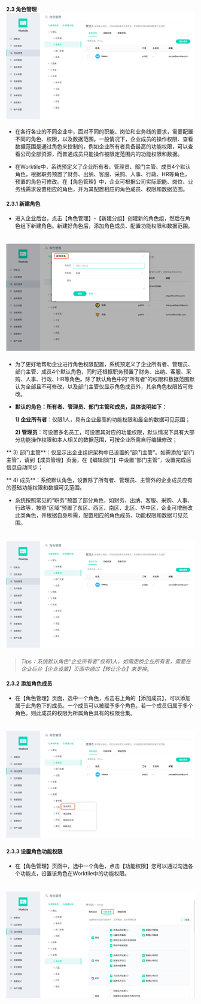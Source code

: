 #### 2.3 角色管理![](/assets/2.3.1新建角色2.png)
* 在各行各业的不同企业中，面对不同的职能、岗位和业务线的要求，需要配置不同的角色、权限，以及数据范围。一般情况下，企业成员的操作权限、查看数据范围是通过角色来控制的，例如企业所有者具备最高的功能权限，可以查看公司全部资源，而普通成员只能操作被限定范围内的功能权限和数据。

* 在Worktile中，系统预定义了企业所有者、管理员、部门主管、成员4个默认角色，根据职务预置了财务、出纳、客服、采购、人事、行政、HR等角色，预置的角色可修改。在【角色管理】中，企业可根据公司实际职能、岗位、业务线需求设置相应的角色，并为其配置相应的角色成员、权限和数据范围。

#### 2.3.1 新建角色
* 进入企业后台，点击【角色管理】-【新建分组】创建新的角色组，然后在角色组下新建角色。新建好角色后，添加角色成员、配置功能权限和数据范围。
# ![](/assets/2.3.1新建角色.png)
* 为了更好地帮助企业进行角色权限配置，系统预定义了企业所有者、管理员、部门主管、成员4个默认角色，同时还根据职务预置了财务、出纳、客服、采购、人事、行政、HR等角色。除了默认角色中的“所有者”的权限和数据范围默认为全部且不可修改，以及部门主管仅显示角色成员外，其余角色权限皆可修改。

* **默认的角色：所有者、管理员、部门主管和成员，具体说明如下**：

  **1) 企业所有者**：仅限1人，具有企业最高的功能权限和最全的数据可见范围；
  
  **2) 管理员**：可设置多名员工，可设置其对应的功能权限，默认情况下具有大部分功能操作权限和本人相关的数据范围，可按企业所需自行编辑修改；
  
 ** 3) 部门主管**：仅显示出企业组织架构中已设置的“部门主管”。如需添加“部门主管”，请到【成员管理】页面，在【编辑部门】中设置“部门主管”，设置完成后信息自动同步；
  
 ** 4) 成员**：系统默认角色，设置除了所有者、管理员、主管外的企业成员应有的基础功能权限和数据可见范围。
 
* 系统按照常见的“职务”预置了部分角色，如财务、出纳、客服、采购、人事、行政等，按照“区域”预置了东区、西区、南区、北区、华中区，企业可增删改此类角色，并根据自身所需，配置相应的角色成员、功能权限和数据可见范围。
# ![](/assets/2.3.1新建角色2.png)
> _Tips：系统默认角色“企业所有者”仅有1人，如需更换企业所有者，需要在企业后台【企业设置】页面中通过【转让企业】来更换_。

#### 2.3.2 添加角色成员
* 在【角色管理】页面，选中一个角色，点击右上角的【添加成员】，可以添加属于此角色下的成员。一个成员可以被赋予多个角色，若一个成员归属于多个角色，则此成员的权限为所属角色具有的权限合集。
# ![](/assets/2.3.2添加角色.png)

#### 2.3.3 设置角色功能权限
* 在【角色管理】页面中，选中一个角色，点击【功能权限】您可以通过勾选各个功能点，设置该角色在Worktile中的功能权限。
# ![](/assets/2.3.3设置角色功能权限.png)
